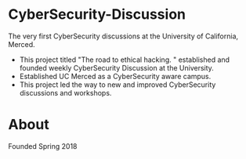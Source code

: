 # CyberSecurity-Discussion

The very first CyberSecurity discussions at the University of California, Merced.

- This project titled "The road to ethical hacking. " established and founded weekly CyberSecurity Discussion at the University. 
- Established UC Merced as a CyberSecurity aware campus. 
- This project led the way to new and improved CyberSecurity discussions and workshops. 

# About 
Founded Spring 2018 
